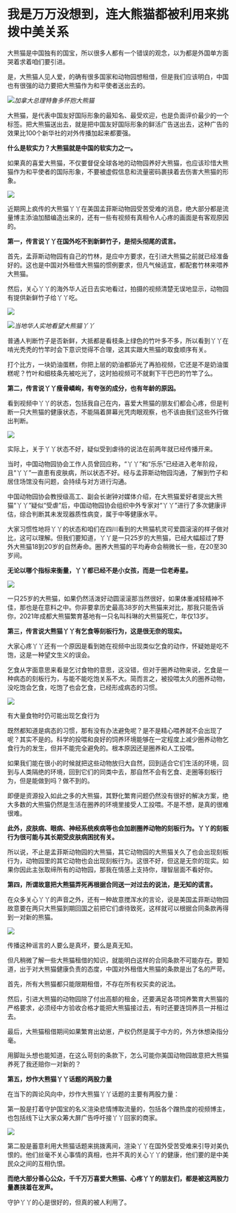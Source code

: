 # 我是万万没想到，连大熊猫都被利用来挑拨中美关系

大熊猫是中国独有的国宝，所以很多人都有一个错误的观念，以为都是外国单方面哭着求着咱们要引进。

是，大熊猫人见人爱，的确有很多国家和动物园想租借，但是我们应该明白，中国也有很强的动力要把大熊猫作为和平使者送出去的。

![](https://inews.gtimg.com/newsapp_bt/0/15715887326/1000)_加拿大总理特鲁多怀抱大熊猫_

大熊猫，是代表中国友好国际形象的最知名、最受欢迎，也是负面评价最少的一个标签。把大熊猫送出去，就是把中国友好国际形象的鲜活广告送出去，这种广告的效果比100个新华社的对外传播加起来都要强。

**什么是软实力？大熊猫就是中国的软实力之一。**

如果真的喜爱大熊猫，不仅要督促全球各地的动物园养好大熊猫，也应该珍惜大熊猫作为和平使者的国际形象，不要被虚假信息和流量密码裹挟着去伤害大熊猫的形象。

![](https://inews.gtimg.com/newsapp_bt/0/15715887347/1000)

近期网上疯传的大熊猫丫丫在美国孟菲斯动物园受苦受难的消息，绝大部分都是流量博主添油加醋编造出来的，还有一些有视频有真相令人心疼的画面是有客观原因的。

**第一，传言说丫丫在国外吃不到新鲜竹子，是彻头彻尾的谎言。**

首先，孟菲斯动物园有自己的竹林，是应中方要求，在引进大熊猫之前就已经准备好的。这也是中国对外租借大熊猫的惯例要求，但凡气候适宜，都配套竹林来喂养大熊猫。

然后，关心丫丫的海外华人近日去实地看过，拍摄的视频清楚无误地显示，动物园有提供新鲜竹子给丫丫吃。

![](https://inews.gtimg.com/newsapp_bt/0/15715887351/1000)

![](https://inews.gtimg.com/newsapp_bt/0/15715887645/1000)_当地华人实地看望大熊猫丫丫_

普通人判断竹子是否新鲜，大抵都是看枝条上绿色的竹叶多不多，所以看到丫丫在啃光秃秃的竹竿时会下意识觉得不合理，这其实跟大熊猫的取食顺序有关。

打个比方，一块奶油蛋糕，你把上层的奶油都舔光了再拍视频，它还是不是奶油蛋糕呢？竹叶和细枝条先被吃光了，这时拍视频可不就剩下干巴巴的竹竿了么。

**第二，传言说丫丫瘦骨嶙峋，有夸张的成分，也有年龄的原因。**

看到视频中丫丫的状态，包括我自己在内，喜爱大熊猫的朋友们都会心疼，但是判断一只大熊猫的健康状态，不能隔着屏幕光凭肉眼观察，也不该由我们这些外行做出判断。

![](https://inews.gtimg.com/newsapp_bt/0/15715887650/1000)

实际上，关于丫丫状态不好，疑似受到虐待的说法在前两年就已经传播开来。

当时，中国动物园协会工作人员曾回应称，“丫丫”和“乐乐”已经进入老年阶段，且“丫丫”一直患有皮肤病，所以状态不好。经与孟菲斯动物园沟通，了解到竹子和居住场馆没有问题，会持续与对方进行沟通。

中国动物园协会教授级高工、副会长谢钟对媒体介绍，在大熊猫爱好者提出大熊猫“丫丫”疑似“受虐”后，中国动物园协会组织中外专家对“丫丫”进行了多次健康评估，综合判断其未发现器质性病变，属于中等健康水平。

大家习惯性地将丫丫的状态和咱们在四川看到的大熊猫机灵可爱圆滚滚的样子做对比，这可以理解。但我们要知道，丫丫是一只25岁的大熊猫，已经大幅超过了野外大熊猫18到20岁的自然寿命。圈养大熊猫的平均寿命会稍微长一些，在20至30岁间。

**无论以哪个指标来衡量，丫丫都已经不是小女孩，而是一位老寿星。**

![](https://inews.gtimg.com/newsapp_bt/0/15715887685/1000)

一只25岁的大熊猫，如果仍然活泼好动圆滚滚那当然很好，如果体重减轻精神不佳，那也是在意料之中。你非要拿历史最高38岁的大熊猫来对比，那我只能告诉你，2021年成都大熊猫繁育基地有一只名叫科琳的大熊猫死亡，年仅13岁。

**第三，传言说大熊猫丫丫有乞食等刻板行为，这是很无奈的现实。**

大家心疼丫丫还有一个原因是看到她在视频中出现类似乞食的动作，怀疑她是吃不饱，这是一种望文生义的误会。

乞食从字面意思来看是乞讨食物的意思，这没错，但对于圈养动物来说，乞食是一种病态的刻板行为，与能不能吃饱关系不大。简而言之，被投喂太久的圈养动物，没吃饱会乞食，吃饱了也会乞食，已经形成病态的习惯。

![](https://inews.gtimg.com/newsapp_bt/0/15715888023/1000)

有大量食物时仍可能出现乞食行为

既然都知道是病态的习惯，那有没有办法避免呢？是不是精心喂养就不会出现了呢？其实不是的。科学的投喂和良好的饲养环境能够在一定程度上减少圈养动物乞食行为的发生，但并不能完全避免的。根本原因还是圈养和人工投喂。

如果我们能在很小的时候就把这些动物放归大自然，回到适合它们生活的环境，回到与人类隔绝的环境，回到它们的同类中去，那自然不会有乞食、走圈等刻板行为，但是能做到吗？做不到的。

即便是资源投入如此之多的大熊猫，其野化繁育问题仍然没有很好的解决方案，绝大多数的大熊猫仍然是生活在圈养的环境里接受人工投喂。不是不想，是真的很难很难。

**此外，皮肤病、眼病、神经系统疾病等也会加剧圈养动物的刻板行为。丫丫的刻板行为很可能与其长期受皮肤病困扰有关。**

所以说，不止是孟菲斯动物园的大熊猫，其它动物园的大熊猫关久了也会出现刻板行为，动物园里的其它动物也会出现刻板行为。这很不好，但这是无奈的现实。如果你因此主张取缔所有的动物园，那我在情感上支持你，理智层面不看好你。

**第四，所谓故意把大熊猫弄死再根据合同送一对过去的说法，是无知的谎言。**

在众多关心丫丫的声音之外，还有一种故意搅浑水的言论，说是美国孟菲斯动物园故意要在两只大熊猫到期回国之前把它们虐待致死，这样就可以根据合同条款再得到一对新的熊猫。

![](https://inews.gtimg.com/newsapp_bt/0/15715888071/1000)

传播这种谣言的人要么是真坏，要么是真无知。

但凡稍微了解一些大熊猫租借的知识，就能明白这样的合同条款不可能存在。要知道，出于对大熊猫健康负责的态度，中国对外租借大熊猫的条款是出了名的严苛。

首先，所有大熊猫都只能限期租借，不存在所有权买卖的说法。

然后，引进大熊猫的动物园除了付出高额的租金，还要满足各项饲养繁育大熊猫的严格要求，必须经中方验收合格才能把大熊猫接过去，有时还要连饲养员一并租过去。

最后，大熊猫租借期间如果繁育出幼崽，产权仍然是属于中方的，外方休想染指分毫。

用脚趾头想也能知道，在这么苛刻的条款下，怎么可能你美国动物园故意把大熊猫养死了我还赔你一对新的？

**第五，炒作大熊猫丫丫话题的两股力量**

在当下的舆论风向中，炒作大熊猫丫丫话题的主要有两股力量：

第一股是打着守护国宝的名义渲染悲情博取流量的，包括各个蹭热度的视频博主，也包括线下让大家众筹大屏广告呼吁接丫丫回家的商家。

![](https://inews.gtimg.com/newsapp_bt/0/15715888093/1000)

第二股是蓄意利用大熊猫话题来挑拨离间，渲染丫丫在国外受苦受难来引导对美仇恨的。他们丝毫不关心事情的真相，也并不真的关心丫丫的健康，他们要的是中美民众之间的互相仇恨。

**而绝大部分善心公众，千千万万喜爱大熊猫、心疼丫丫的朋友们，都是被这两股力量裹挟着在发声。**

守护丫丫的心是很好的，但真的被人利用了。

